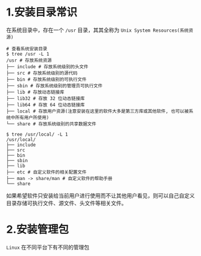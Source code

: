# 1.安装目录常识

在系统目录中，存在一个 `/usr` 目录，其其全称为 `Unix System Resources(系统资源)`

```shell
# 查看系统安装目录
$ tree /usr -L 1
/usr # 存放系统资源
├── include # 存放系统级别的头文件
├── src # 存放系统级别的源代码
├── bin # 存放系统级别的可执行文件
├── sbin # 存放系统级别的管理员可执行文件
├── lib # 存放动态链接库
├── lib32 # 存放 32 位动态链接库
├── lib64 # 存放 64 位动态链接库
├── local # 存放用户资源(注意安装在这里的软件大多是第三方库或其他软件, 也可以被系统中所有用户所使用)
└── share # 存放系统级别的共享数据文件

$ tree /usr/local/ -L 1 
/usr/local/
├── include
├── src
├── bin
├── sbin
├── lib
├── etc # 自定义软件的相关配置文件
├── man -> share/man # 自定义软件的帮助手册
└── share
```

如果希望软件只安装给当前用户进行使用而不让其他用户看见，则可以自己自定义目录存储可执行文件、源文件、头文件等相关文件。

# 2.安装管理包

`Linux` 在不同平台下有不同的管理包